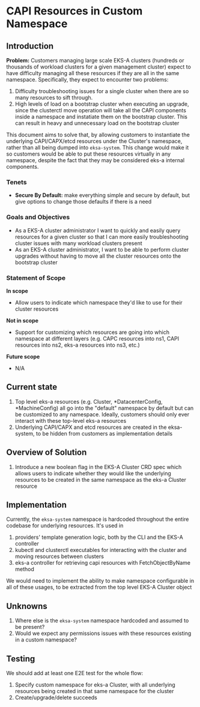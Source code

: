 # CAPI Resources in Custom Namespace

## Introduction

**Problem:** Customers managing large scale EKS-A clusters (hundreds or thousands of workload clusters for a given management cluster) expect to have difficulty managing all these resources if they are all in the same namespace. Specifically, they expect to encounter two problems:

1. Difficulty troubleshooting issues for a single cluster when there are so many resources to sift through. 
2. High levels of load on a bootstrap cluster when executing an upgrade, since the clusterctl move operation will take all the CAPI components inside a namespace and instatiate them on the bootstrap cluster. This can result in heavy and unnecessary load on the bootstrap cluster

This document aims to solve that, by allowing customers to instantiate the underlying CAPI/CAPX/etcd resources under the Cluster's namespace, rather than all being dumped into `eksa-system`. 
This change would make it so customers would be able to put these resources virtually in any namespace, despite the fact that they may be considered eks-a internal components.

### Tenets

* ****Secure By Default:**** make everything simple and secure by default, but give options to change those defaults if there is a need

### Goals and Objectives

* As a EKS-A cluster administrator I want to quickly and easily query resources for a given cluster so that I can more easily troubleshooting cluster issues with many workload clusters present
* As an EKS-A cluster administrator, I want to be able to perform cluster upgrades without having to move all the cluster resources onto the bootstrap cluster

### Statement of Scope

**In scope**
* Allow users to indicate which namespace they'd like to use for their cluster resources

**Not in scope**
* Support for customizing which resources are going into which namespace at different layers (e.g. CAPC resources into ns1, CAPI resources into ns2, eks-a resources into ns3, etc.)

**Future scope**
* N/A
 
## Current state
1. Top level eks-a resources (e.g. Cluster, *DatacenterConfig, *MachineConfig) all go into the "default" namespace by default but can be customized to any namespace. Ideally, customers should only ever interact with these top-level eks-a resources
2. Underlying CAPI/CAPX and etcd resources are created in the eksa-system, to be hidden from customers as implementation details

## Overview of Solution
1. Introduce a new boolean flag in the EKS-A Cluster CRD spec which allows users to indicate whether they would like the underlying resources to be created in the same namespace as the eks-a Cluster resource

## Implementation

Currently, the `eksa-system` namespace is hardcoded throughout the entire codebase for underlying resources. It's used in
1. providers' template generation logic, both by the CLI and the EKS-A controller
2. kubectl and clusterctl executables for interacting with the cluster and moving resources between clusters
3. eks-a controller for retrieving capi resources with FetchObjectByName method

We would need to implement the ability to make namespace configurable in all of these usages, to be extracted from the top level EKS-A Cluster object

## Unknowns

1. Where else is the `eksa-system` namespace hardcoded and assumed to be present?
2. Would we expect any permissions issues with these resources existing in a custom namespace?

## Testing

We should add at least one E2E test for the whole flow:
1. Specify custom namespace for eks-a Cluster, with all underlying resources being created in that same namespace for the cluster
2. Create/upgrade/delete succeeds
